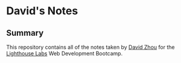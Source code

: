 # David's Notes

## Summary

This repository contains all of the notes taken by [David Zhou](https://github.com/d33zhou) for the [Lighthouse Labs](https://www.lighthouselabs.ca/) Web Development Bootcamp.